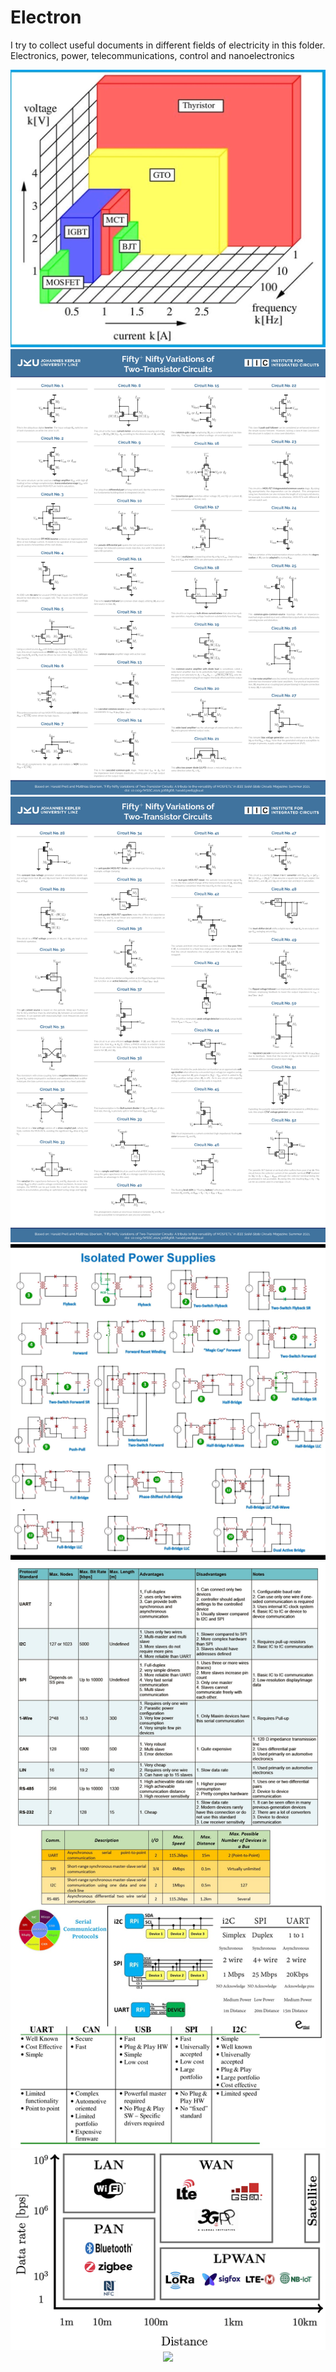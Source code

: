 # Electron
 I try to collect useful documents in different fields of electricity in this folder. Electronics, power, telecommunications, control and nanoelectronics

  <p align="center">
   <img src="https://github.com/mostafapiran/Electron/blob/main/Electronics/transistor.jpg">
   <img src="https://github.com/mostafapiran/Electron/blob/main/Electronics/page-1.jpg">
   <img src="https://github.com/mostafapiran/Electron/blob/main/Electronics/page-2.jpg">
   <img src="https://github.com/mostafapiran/Electron/blob/main/Power/Screenshot_2024-02-11-21-19-10.png">
   <img src="https://github.com/mostafapiran/Electron/blob/main/Code/Communications%20Protocols.png">
   <img src="https://github.com/mostafapiran/Electron/blob/main/Code/wireless%20Communications%20Protocols.png">
   <img src="https://github.com/mostafapiran/Electron/blob/main/Electronics/mosfet-bjt.png">
</p>
